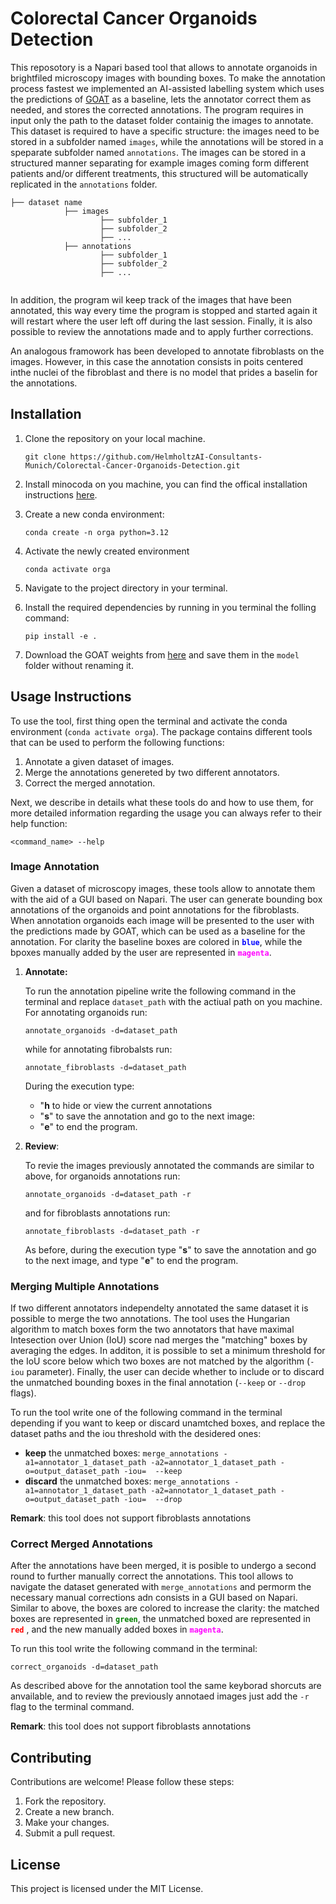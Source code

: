 # Colorectal Cancer Organoids Detection

This reposotory is a Napari based tool that allows to annotate organoids in brightfiled microscopy images with bounding boxes. To make the annotation process fastest we implemented an AI-assisted labelling system which uses the predictions of [GOAT](https://github.com/msknorr/goat-public) as a baseline, lets the annotator correct them as needed, and stores the corrected annotations.
The program requires in input only the path to the dataset folder containig the images to annotate. This dataset is required to have a specific structure: the images need to be stored in a subfolder named `images`, while the annotations will be stored in a speparate subfolder named `annotations`. The images can be stored in a structured manner separating for example images coming form different patients and/or different treatments, this structured will be automatically replicated in the `annotations` folder.

```
├── dataset name
            ├── images
                    ├── subfolder_1
                    ├── subfolder_2
                    ├── ...
            ├── annotations
                    ├── subfolder_1
                    ├── subfolder_2
                    ├── ...
                
```

In addition, the program wil keep track of the images that have been annotated, this way every time the program is stopped and started again it will restart where the user left off during the last session.
Finally, it is also  possible to review the annotations made and to apply further corrections.

An analogous framowork has been developed to annotate fibroblasts on the images. However, in this case the annotation consists in poits centered inthe nuclei of the fibroblast and there is no model that prides a baselin for the annotations.

## Installation

1. Clone the repository on your local machine.
    ```shell
    git clone https://github.com/HelmholtzAI-Consultants-Munich/Colorectal-Cancer-Organoids-Detection.git
    ```
2. Install minocoda on you machine, you can find the offical installation instructions [here](https://docs.anaconda.com/miniconda/miniconda-install/).
3. Create a new conda environment:
    ```shell
    conda create -n orga python=3.12
    ``` 
4. Activate the newly created environment
    ```shell
    conda activate orga
    ``` 
5. Navigate to the project directory in your terminal.
6. Install the required dependencies by running in you terminal the folling command:
    ```shell
    pip install -e .
    ```

7. Download the GOAT weights from [here](https://drive.google.com/file/d/1AcrYCBR5-kg91C61boj221t1X_SVX8Hv/view) and save them in the `model` folder without renaming it.

## Usage Instructions

To use the tool, first thing open the terminal and activate the conda environment (`conda activate orga`). The package contains different tools that can be used to perform the following functions:

1. Annotate a given dataset of images.
2. Merge the annotations genereted by two different annotators.
3. Correct the merged annotation.

Next, we describe in details what these tools do and how to use them, for more detailed information regarding the usage you can always refer to their help function:
```shell
<command_name> --help
```

### Image Annotation

Given a dataset of microscopy images, these tools allow to annotate them with the aid of a GUI based on Napari. The user can generate bounding box annotations of the organoids and point annotations for the fibroblasts. When annotation organoids each image will be presented to the user with the predictions made by GOAT, which can be used as a baseline for the annotation. For clarity the baseline boxes are colored in <code style="color : blue">**blue**</code>, while the bpoxes manually added by the user are represented in <code style="color : magenta">**magenta**</code>.

1. **Annotate:** 

    To run the annotation pipeline write the following command in the terminal and replace `dataset_path` with the actiual path on you machine. For annotating organoids run:
    ```shell
    annotate_organoids -d=dataset_path
    ```
    while for annotating fibrobalsts run:
    ```shell
    annotate_fibroblasts -d=dataset_path
    ```
    During the execution type:
    - "**h** to hide or view the current annotations
    - "**s**" to save the annotation and go to the next image:
    - "**e**" to end the program.

2. **Review**:

    To revie the images previously annotated the commands are similar to above, for organoids annotations run:
    ```shell
    annotate_organoids -d=dataset_path -r
    ```
    and for fibroblasts annotations run:
    ```shell
    annotate_fibroblasts -d=dataset_path -r
    ```

    As before, during the execution type "**s**" to save the annotation and go to the next image, and type "**e**" to end the program.

### Merging Multiple Annotations

If two different annotators independelty annotated the same dataset it is possible to merge the two annotations. The tool uses the Hungarian algorithm to match boxes form the two annotators that have maximal Intesection over Union (IoU) score nad merges the "matching" boxes by averaging the edges. In additon, it is possible to set a minimum threshold for the IoU score below which two boxes are not matched by the algorithm (```-iou``` parameter). Finally, the user can decide whether to include or to discard the unmatched bounding boxes in the final annotation (```--keep``` or ```--drop``` flags).

To run the tool write one of the following command in the terminal depending if you want to keep or discard unamtched boxes, and replace the dataset paths and the iou threshold with the desidered ones:
- **keep** the unmatched boxes: ```merge_annotations -a1=annotator_1_dataset_path -a2=annotator_1_dataset_path -o=output_dataset_path -iou=  --keep```
- **discard** the unmatched boxes: ```merge_annotations -a1=annotator_1_dataset_path -a2=annotator_1_dataset_path -o=output_dataset_path -iou=  --drop```

**Remark**: this tool does not support fibroblasts annotations

### Correct Merged Annotations

After the annotations have been merged, it is posible to undergo a second round to further manually correct the annotations. This tool allows to navigate the dataset generated with ```merge_annotations``` and permorm the necessary manual corrections adn consists in a GUI based on Napari. Similar to above, the boxes are colored to increase the clarity: the matched boxes are represented in <code style="color : green">**green**</code>, the unmatched boxed are represented in <code style="color : red">**red**</code> , and the new manually added boxes in <code style="color : magenta">**magenta**</code>.

To run this tool write the following command in the terminal:

```shell
correct_organoids -d=dataset_path
```

As described above for the annotation tool the same keyborad shorcuts are anvailable, and to review the previously annotaed images just add the ```-r``` flag to the terminal command.

**Remark**: this tool does not support fibroblasts annotations

## Contributing

Contributions are welcome! Please follow these steps:

1. Fork the repository.
2. Create a new branch.
3. Make your changes.
4. Submit a pull request.

## License

This project is licensed under the MIT License.
